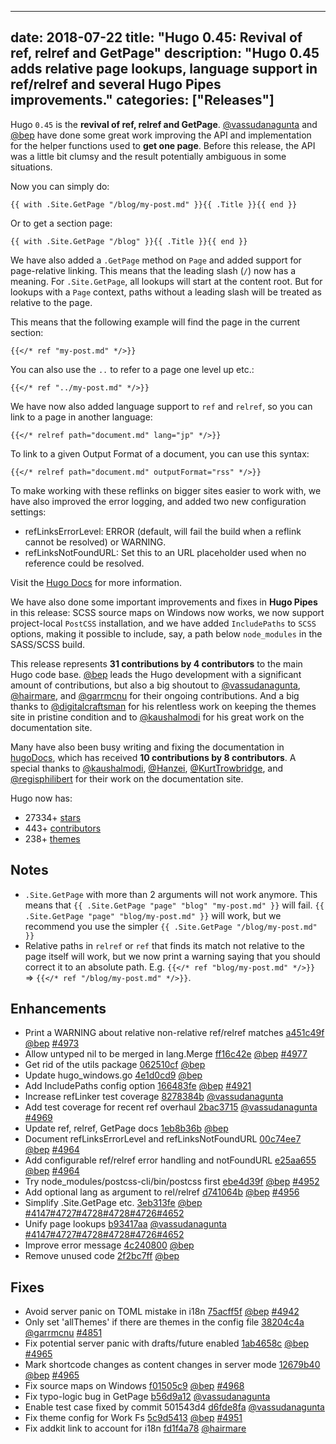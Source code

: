 
---
date: 2018-07-22
title: "Hugo 0.45: Revival of ref, relref and GetPage"
description: "Hugo 0.45 adds relative page lookups, language support in ref/relref and several Hugo Pipes improvements."
categories: ["Releases"]
---

	
Hugo `0.45` is the **revival of ref, relref and GetPage**. [@vassudanagunta](https://github.com/vassudanagunta) and [@bep](https://github.com/bep) have done some great work improving the API and implementation for the helper functions used to **get one page**. Before this release, the API was a little bit clumsy and the result potentially ambiguous in some situations.

Now you can simply do:

```go-html-template
{{ with .Site.GetPage "/blog/my-post.md" }}{{ .Title }}{{ end }}
```

Or to get a section page:


```go-html-template
{{ with .Site.GetPage "/blog" }}{{ .Title }}{{ end }}
```

We have also added a `.GetPage` method on `Page` and added support for page-relative linking. This means that the leading slash (`/`) now has a meaning. For `.Site.GetPage`, all lookups will start at the content root. But for lookups with a `Page` context, paths without a leading slash will be treated as relative to the page.

This means that the following example will find the page in the current section:

```go-html-template
{{</* ref "my-post.md" */>}}
```

You can also use the `..` to refer to a page one level up etc.:

```go-html-template
{{</* ref "../my-post.md" */>}}
```

We have now also added language support to `ref` and `relref`, so you can link to a page in another language:

```go-html-template
{{</* relref path="document.md" lang="jp" */>}}
```

To link to a given Output Format of a document, you can use this syntax:

```go-html-template
{{</* relref path="document.md" outputFormat="rss" */>}}
```

To make working with these reflinks on bigger sites easier to work with, we have also improved the error logging, and added two new configuration settings:

* refLinksErrorLevel: ERROR (default, will fail the build when a reflink cannot be resolved) or WARNING.
* refLinksNotFoundURL: Set this to an URL placeholder used when no reference could be resolved.

Visit the [Hugo Docs](https://gohugo.io/content-management/cross-references) for more information.

We have also done some important improvements and fixes in **Hugo Pipes** in this release: SCSS source maps on Windows now works, we now support project-local `PostCSS` installation, and we have added `IncludePaths` to `SCSS` options, making it possible to include, say, a path below `node_modules` in the SASS/SCSS build.

This release represents **31 contributions by 4 contributors** to the main Hugo code base.
[@bep](https://github.com/bep) leads the Hugo development with a significant amount of contributions, but also a big shoutout to [@vassudanagunta](https://github.com/vassudanagunta), [@hairmare](https://github.com/hairmare), and [@garrmcnu](https://github.com/garrmcnu) for their ongoing contributions.
And a big thanks to [@digitalcraftsman](https://github.com/digitalcraftsman) for his relentless work on keeping the themes site in pristine condition and to [@kaushalmodi](https://github.com/kaushalmodi) for his great work on the documentation site.

Many have also been busy writing and fixing the documentation in [hugoDocs](https://github.com/gohugoio/hugoDocs), 
which has received **10 contributions by 8 contributors**. A special thanks to [@kaushalmodi](https://github.com/kaushalmodi), [@Hanzei](https://github.com/Hanzei), [@KurtTrowbridge](https://github.com/KurtTrowbridge), and [@regisphilibert](https://github.com/regisphilibert) for their work on the documentation site.


Hugo now has:

* 27334+ [stars](https://github.com/gohugoio/hugo/stargazers)
* 443+ [contributors](https://github.com/gohugoio/hugo/graphs/contributors)
* 238+ [themes](http://themes.gohugo.io/)

## Notes
* `.Site.GetPage` with more than 2 arguments will not work anymore. This means that `{{ .Site.GetPage "page" "blog" "my-post.md" }}` will fail. `{{ .Site.GetPage "page" "blog/my-post.md" }}` will work, but we recommend you use the simpler `{{ .Site.GetPage "/blog/my-post.md" }}`
* Relative paths in `relref` or `ref` that finds its match not relative to the page itself will work, but we now print a warning saying that you should correct it to an absolute path. E.g. `{{</* ref "blog/my-post.md" */>}}` => `{{</* ref "/blog/my-post.md" */>}}`.

## Enhancements

* Print a WARNING about relative non-relative ref/relref matches [a451c49f](https://github.com/gohugoio/hugo/commit/a451c49fde1da6e2cc436a2b7d383ee772b1f893) [@bep](https://github.com/bep) [#4973](https://github.com/gohugoio/hugo/issues/4973)
* Allow untyped nil to be merged in lang.Merge [ff16c42e](https://github.com/gohugoio/hugo/commit/ff16c42ed0965e1c8acf6e6a6dcda3ea50c107f2) [@bep](https://github.com/bep) [#4977](https://github.com/gohugoio/hugo/issues/4977)
* Get rid of the utils package [062510cf](https://github.com/gohugoio/hugo/commit/062510cf1f7b79aed2efe88c5b9340d009bdec0e) [@bep](https://github.com/bep) 
* Update hugo_windows.go [4e1d0cd9](https://github.com/gohugoio/hugo/commit/4e1d0cd9f1d43d133d669a019a84117cadd41955) [@bep](https://github.com/bep) 
* Add IncludePaths config option [166483fe](https://github.com/gohugoio/hugo/commit/166483fe1227b0c59c6b4d88cfdfaf7d7b0d79c5) [@bep](https://github.com/bep) [#4921](https://github.com/gohugoio/hugo/issues/4921)
* Increase refLinker test coverage [8278384b](https://github.com/gohugoio/hugo/commit/8278384b9680cfdcecef9c668638ad483012857f) [@vassudanagunta](https://github.com/vassudanagunta) 
* Add test coverage for recent ref overhaul [2bac3715](https://github.com/gohugoio/hugo/commit/2bac3715448e90e197ada7cc73c87f696c19def6) [@vassudanagunta](https://github.com/vassudanagunta) [#4969](https://github.com/gohugoio/hugo/issues/4969)
* Update ref, relref, GetPage docs [1eb8b36b](https://github.com/gohugoio/hugo/commit/1eb8b36b3802e72bc2c16965461ef1899bb073b3) [@bep](https://github.com/bep) 
* Document refLinksErrorLevel and refLinksNotFoundURL [00c74ee7](https://github.com/gohugoio/hugo/commit/00c74ee7ffae71fd5f47d555160354a775e26151) [@bep](https://github.com/bep) [#4964](https://github.com/gohugoio/hugo/issues/4964)
* Add configurable ref/relref error handling and notFoundURL [e25aa655](https://github.com/gohugoio/hugo/commit/e25aa655f4227ac064be5fe770d517a80acd46b2) [@bep](https://github.com/bep) [#4964](https://github.com/gohugoio/hugo/issues/4964)
* Try node_modules/postcss-cli/bin/postcss first [ebe4d39f](https://github.com/gohugoio/hugo/commit/ebe4d39f175f73e4f130972cb3d74ef0af5d5761) [@bep](https://github.com/bep) [#4952](https://github.com/gohugoio/hugo/issues/4952)
* Add optional lang as argument to rel/relref [d741064b](https://github.com/gohugoio/hugo/commit/d741064bebe2f4663a7ba12556dccc3dffe08629) [@bep](https://github.com/bep) [#4956](https://github.com/gohugoio/hugo/issues/4956)
* Simplify .Site.GetPage etc. [3eb313fe](https://github.com/gohugoio/hugo/commit/3eb313fef495a39731dafa6bddbf77760090230d) [@bep](https://github.com/bep) [#4147](https://github.com/gohugoio/hugo/issues/4147)[#4727](https://github.com/gohugoio/hugo/issues/4727)[#4728](https://github.com/gohugoio/hugo/issues/4728)[#4728](https://github.com/gohugoio/hugo/issues/4728)[#4726](https://github.com/gohugoio/hugo/issues/4726)[#4652](https://github.com/gohugoio/hugo/issues/4652)
* Unify page lookups [b93417aa](https://github.com/gohugoio/hugo/commit/b93417aa1d3d38a9e56bad25937e0e638a113faf) [@vassudanagunta](https://github.com/vassudanagunta) [#4147](https://github.com/gohugoio/hugo/issues/4147)[#4727](https://github.com/gohugoio/hugo/issues/4727)[#4728](https://github.com/gohugoio/hugo/issues/4728)[#4728](https://github.com/gohugoio/hugo/issues/4728)[#4726](https://github.com/gohugoio/hugo/issues/4726)[#4652](https://github.com/gohugoio/hugo/issues/4652)
* Improve error message [4c240800](https://github.com/gohugoio/hugo/commit/4c240800a4275244c9e0847cd6707383180f1ac3) [@bep](https://github.com/bep) 
* Remove unused code [2f2bc7ff](https://github.com/gohugoio/hugo/commit/2f2bc7ff70b90fb11580cc092ef3883bf68d8ad7) [@bep](https://github.com/bep) 

## Fixes

* Avoid server panic on TOML mistake in i18n [75acff5f](https://github.com/gohugoio/hugo/commit/75acff5f20d0d41ffa1ae20402001c7a82f077cb) [@bep](https://github.com/bep) [#4942](https://github.com/gohugoio/hugo/issues/4942)
* Only set 'allThemes' if there are themes in the config file [38204c4a](https://github.com/gohugoio/hugo/commit/38204c4ab6fa2aa2ab8bd06ddb3e07b66e5f9646) [@garrmcnu](https://github.com/garrmcnu) [#4851](https://github.com/gohugoio/hugo/issues/4851)
* Fix potential server panic with drafts/future enabled [1ab4658c](https://github.com/gohugoio/hugo/commit/1ab4658c0d5ea2927f04bd748206e5b139a6326e) [@bep](https://github.com/bep) [#4965](https://github.com/gohugoio/hugo/issues/4965)
* Mark shortcode changes as content changes in server mode [12679b40](https://github.com/gohugoio/hugo/commit/12679b408362a93a3c6159588d6291a3b7ed5548) [@bep](https://github.com/bep) [#4965](https://github.com/gohugoio/hugo/issues/4965)
* Fix source maps on Windows [f01505c9](https://github.com/gohugoio/hugo/commit/f01505c910a325acc18742ac6b3637aa01975e37) [@bep](https://github.com/bep) [#4968](https://github.com/gohugoio/hugo/issues/4968)
* Fix typo-logic bug in GetPage [b56d9a12](https://github.com/gohugoio/hugo/commit/b56d9a1294e692d096bff442e0b1fec61a8c2b0f) [@vassudanagunta](https://github.com/vassudanagunta) 
* Enable test case fixed by commit 501543d4 [d6fde8fa](https://github.com/gohugoio/hugo/commit/d6fde8fa131f3852fa98a8ec5c360e736486cf54) [@vassudanagunta](https://github.com/vassudanagunta) 
* Fix theme config for Work Fs [5c9d5413](https://github.com/gohugoio/hugo/commit/5c9d5413a4e2cc8d44a8b2d7dff04e6523ba2a29) [@bep](https://github.com/bep) [#4951](https://github.com/gohugoio/hugo/issues/4951)
* Fix addkit link to account for i18n [fd1f4a78](https://github.com/gohugoio/hugo/commit/fd1f4a7860c4b989865b47c727239cf924a52fa4) [@hairmare](https://github.com/hairmare) 
